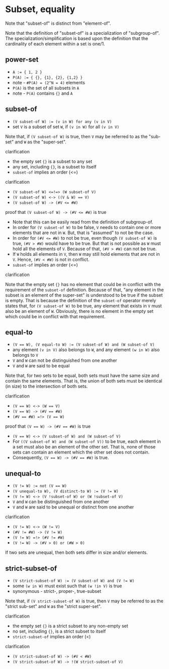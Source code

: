 
<!-- ======================================================================= -->
# Subset, equality

Note that "subset-of" is distinct from "element-of".

Note that the definition of "subset-of" is a specialization of "subgroup-of".
The specialization/simplification is based upon the definition that the
cardinality of each element within a set is one/1.

<!-- ======================================================================= -->
## power-set

* `A := { 1, 2 }`
* `P(A) := { {}, {1}, {2}, {1,2} }`
* note - `#P(A) = (2^N = 4)` elements
* `P(A)` is the set of all subsets in `A`
* note - `P(A)` contains `{}` and `A`

<!-- ======================================================================= -->
## subset-of

* `(V subset-of W) := (v in W) for any (v in V)`
* set `V` is a subset of set `W`, if `(v in W)` for all `(v in V)`

Note that, if `(V subset-of W)` is true,
then `V` may be referred to as the "sub-set"
and `W` as the "super-set".

clarification

* the empty set `{}` is a subset to any set
* any set, including `{}`, is a subset to itself
* `subset-of` implies an order (<=)

clarification

* `(V subset-of W) <=!=> (W subset-of V)`
* `(V subset-of W) <-> ((V & W) == V)`
* `(V subset-of W) -> (#V <= #W)`

proof that `(V subset-of W) -> (#V <= #W)` is true

* Note that this can be easily read from the definition of subgroup-of.
* In order for `(V subset-of W)` to be false, `V` needs to contain one or more
  elements that are not in `W`. But, that is "assumed" to not be the case.
* In order for `(#V <= #W)` to not be true, even though `(V subset-of W)` is
  true, `(#V > #W)` would have to be true. But that is not possible as `W` must
  hold all the elements of `V`. Because of that, `(#V > #W)` can not be true.
* If `W` holds all elements in `V`, then `W` may still hold elements that are
  not in `V`. Hence, `(#V < #W)` is not in conflict.
* `subset-of` implies an order (<=)

clarification

Note that the empty set `{}` has no element that could be in conflict with the
requirement of the `subset-of` definition. Because of that, "any element in the
subset is an element of the super-set" is understood to be true if the subset
is empty. That is because the definition of the `subset-of` operator merely
states that, for `(V subset-of W)` to be true, any element that exists in `V`
must also be an element of `W`. Obviously, there is no element in the empty
set which could be in conflict with that requirement.

<!-- ======================================================================= -->
## equal-to

* `(V == W), (V equal-to W) := (V subset-of W) and (W subset-of V)`
* any element `(v in V)` also belongs to `W`, and
  any element `(w in W)` also belongs to `V`
* `V` and `W` can not be distinguished from one another
* `V` and `W` are said to be equal

Note that, for two sets to be equal, both sets must have the same size and
contain the same elements. That is, the union of both sets must be identical
(in size) to the intersection of both sets.

clarification

* `(V == W) <-> (W == V)`
* `(V == W) -> (#V == #W)`
* `(#V == #W) =!> (V == W)`

proof that `(V == W) -> (#V == #W)` is true

* `(V == W) <-> (V subset-of W) and (W subset-of V)`
* For `((V subset-of W) and (W subset-of V))` to be true, each element in
  a set must also be an element of the other set. That is, none of those
  sets can contain an element which the other set does not contain.
* Consequently, `(V == W) -> (#V == #W)` is true.

<!-- ======================================================================= -->
## unequal-to

* `(V != W) := not (V == W)`
* `(V unequal-to W), (V distinct-to W) := (V != W)`
* `(V != W) <-> (V !subset-of W) or (W !subset-of V)`
* `V` and `W` can be distinguished from one another
* `V` and `W` are said to be unequal or distinct from one another

clarification

* `(V != W) <-> (W != V)`
* `(#V != #W) -> (V != W)`
* `(V != W) =!> (#V != #W)`
* `(V != W) -> (#V > 0) or (#W > 0)`

If two sets are unequal, then both sets differ in size and/or elements.

<!-- ======================================================================= -->
## strict-subset-of

* `(V strict-subset-of W) := (V subset-of W) and (V != W)`
* some `(w in W)` must exist such that `(w !in V)` is true
* synonymous - strict-, proper-, true-subset

Note that, if `(V strict-subset-of W)` is true,
then `V` may be referred to as the "strict sub-set"
and `W` as the "strict super-set".

clarification

* the empty set `{}` is a strict subset to any non-empty set
* no set, including `{}`, is a strict subset to itself
* `strict-subset-of` implies an order (<)

clarification

* `(V strict-subset-of W) -> (#V < #W)`
* `(V strict-subset-of W) -> !(W strict-subset-of V)`

